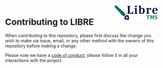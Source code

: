 <img align="right" height="50" src="https://raw.githubusercontent.com/startxfr/libre/dev/docs/assets/logo.svg?sanitize=true">

# Contributing to LIBRE

When contributing to this repository, please first discuss the change you wish to make via issue,
email, or any other method with the owners of this repository before making a change.

Please note we have a [code of conduct](CODE_OF_CONDUCT.md), please follow it in all your interactions with the project.

